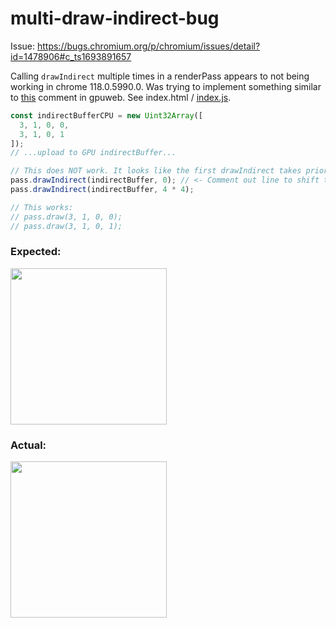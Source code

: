 # multi-draw-indirect-bug
Issue: https://bugs.chromium.org/p/chromium/issues/detail?id=1478906#c_ts1693891657

Calling `drawIndirect` multiple times in a renderPass appears to not being working in chrome 118.0.5990.0. Was trying to implement something similar to [this](https://github.com/gpuweb/gpuweb/issues/1354#issuecomment-862964566) comment in gpuweb. See index.html / [index.js](https://github.com/mmgeorge/multi-draw-indirect-bug/blob/master/index.js#L134-L138).

```js
const indirectBufferCPU = new Uint32Array([
  3, 1, 0, 0,
  3, 1, 0, 1
]);
// ...upload to GPU indirectBuffer...

// This does NOT work. It looks like the first drawIndirect takes priority
pass.drawIndirect(indirectBuffer, 0); // <- Comment out line to shift triangle
pass.drawIndirect(indirectBuffer, 4 * 4);

// This works: 
// pass.draw(3, 1, 0, 0);
// pass.draw(3, 1, 0, 1);
```
### Expected: 

<img src="https://github.com/mmgeorge/multi-draw-indirect-bug/assets/16738762/56da9887-8e20-4a01-a041-3a20c9cfcfa4" width=250>

### Actual: 

<img src="https://github.com/mmgeorge/multi-draw-indirect-bug/assets/16738762/eadc790a-f00a-4a18-9a53-74df8d42b896" width=250>
